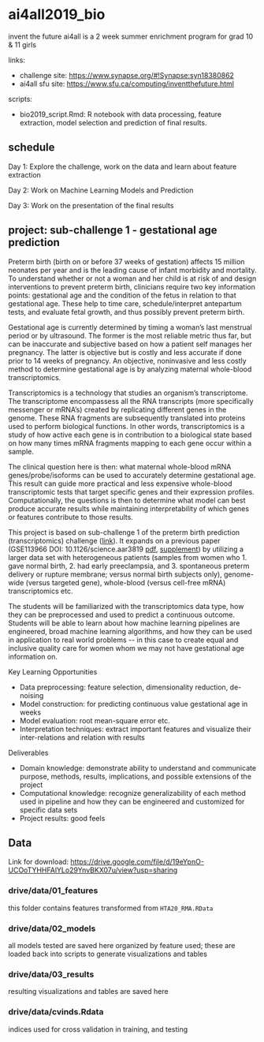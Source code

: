 # ai4all2019_bio

invent the future ai4all is a 2 week summer enrichment program for grad 10 & 11 girls

links:
- challenge site: https://www.synapse.org/#!Synapse:syn18380862
- ai4all sfu site: https://www.sfu.ca/computing/inventthefuture.html

scripts:
- bio2019_script.Rmd: R notebook with data processing, feature extraction, model selection and prediction of final results.  

## schedule

Day 1: Explore the challenge, work on the data and learn about feature extraction 

Day 2: Work on Machine Learning Models and Prediction 

Day 3: Work on the presentation of the final results 

## project: sub-challenge 1 - gestational age prediction

Preterm birth (birth on or before 37 weeks of gestation) affects 15 million neonates per year and is the leading cause of infant morbidity and mortality. To understand whether or not a woman and her child is at risk of and design interventions to prevent preterm birth, clinicians require two key information points: gestational age and the condition of the fetus in relation to that gestational age. These help to time care, schedule/interpret antepartum tests, and evaluate fetal growth, and thus possibly prevent preterm birth. 

Gestational age is currently determined by timing a woman’s last menstrual period or by ultrasound. The former is the most reliable metric thus far, but can be inaccurate and subjective based on how a patient self manages her pregnancy. The latter is objective but is costly and less accurate if done prior to 14 weeks of pregnancy. An objective, noninvasive and less costly method to determine gestational age is by analyzing maternal whole-blood transcriptomics.

Transcriptomics is a technology that studies an organism’s transcriptome. The transcriptome encompassess all the RNA transcripts (more specifically messenger or mRNA’s) created by replicating different genes in the genome. These RNA fragments are subsequently translated into proteins used to perform biological functions. In other words, transcriptomics is a study of how active each gene is in contribution to a biological state based on how many times mRNA fragments mapping to each gene occur within a sample.

The clinical question here is then: what maternal whole-blood mRNA genes/probe/isoforms can be used to accurately determine gestational age. This result can guide more practical and less expensive whole-blood transcriptomic tests that target specific genes and their expression profiles. Computationally, the questions is then to determine what model can best produce accurate results while maintaining interpretability of which genes or features contribute to those results.

This project is based on sub-challenge 1 of the preterm birth prediction (transcriptomics) challenge ([link](https://www.synapse.org/#!Synapse:syn18380862)). It expands on a previous paper (GSE113966 DOI: 10.1126/science.aar3819 [pdf](GSE113966.pdf), [supplement](GSE113966_supp.pdf)) by utilizing a larger data set with heterogeneous patients (samples from women who 1. gave normal birth, 2. had early preeclampsia, and 3. spontaneous preterm delivery or rupture membrane; versus normal birth subjects only), genome-wide (versus targeted gene), whole-blood (versus cell-free mRNA) transcriptomics etc.

The students will be familiarized with the transcriptomics data type, how they can be preprocessed and used to predict a continuous outcome. Students will be able to learn about how machine learning pipelines are engineered, broad machine learning algorithms, and how they can be used in application to real world problems -- in this case to create equal and inclusive quality care for women whom we may not have gestational age information on.

Key Learning Opportunities
- Data preprocessing: feature selection, dimensionality reduction, de-noising
- Model construction: for predicting continuous value gestational age in weeks
- Model evaluation: root mean-square error etc.
- Interpretation techniques: extract important features and visualize their inter-relations and relation with results

Deliverables
- Domain knowledge: demonstrate ability to understand and communicate purpose, methods, results, implications, and possible extensions of the project
- Computational knowledge: recognize generalizability of each method used in pipeline and how they can be engineered and customized for specific data sets
- Project results: good feels

## Data
Link for download: https://drive.google.com/file/d/19eYpnO-UCOoTYHHFAlYLo29YnvBKX07u/view?usp=sharing

### drive/data/01_features

this folder contains features transformed from ```HTA20_RMA.RData```

### drive/data/02_models

all models tested are saved here organized by feature used; these are loaded back into scripts to generate visualizations and tables

### drive/data/03_results

resulting visualizations and tables are saved here

### drive/data/cvinds.Rdata

indices used for cross validation in training, and testing



